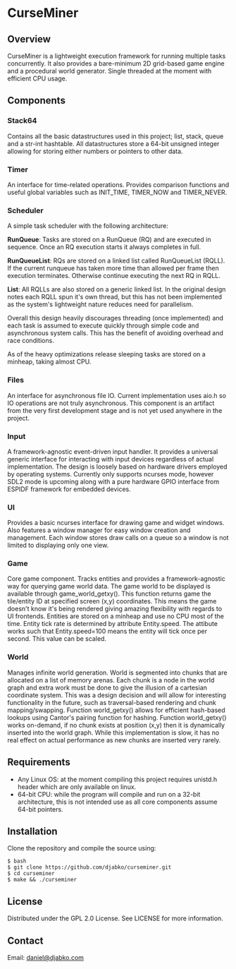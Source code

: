 # CurseMiner

## Overview
CurseMiner is a lightweight execution framework for running multiple tasks concurrently. It also provides a bare-minimum 2D grid-based game engine and a procedural world generator. Single threaded at the moment with efficient CPU usage.

## Components
### Stack64
Contains all the basic datastructures used in this project; list, stack, queue and a str-int hashtable. All datastructures store a 64-bit unsigned integer allowing for storing either numbers or pointers to other data.

### Timer
An interface for time-related operations. Provides comparison functions and useful global variables such as INIT\_TIME, TIMER\_NOW and TIMER\_NEVER.

### Scheduler
A simple task scheduler with the following architecture:

**RunQueue**: Tasks are stored on a RunQueue (RQ) and are executed in sequence. Once an RQ execution starts it always completes in full.

**RunQueueList**: RQs are stored on a linked list called RunQueueList (RQLL). If the current runqueue has taken more time than allowed per frame then execution terminates. Otherwise continue executing the next RQ in RQLL.

**List**: All RQLLs are also stored on a generic linked list. In the original design notes each RQLL spun it's own thread, but this has not been implemented as the system's lightweight nature reduces need for parallelism.

Overall this design heavily discourages threading (once implemented) and each task is assumed to execute quickly through simple code and asynchronous system calls. This has the benefit of avoiding overhead and race conditions.

As of the heavy optimizations release sleeping tasks are stored on a minheap, taking almost CPU.

### Files
An interface for asynchronous file IO. Current implementation uses aio.h so IO operations are not truly asynchronous. This component is an artifact from the very first development stage and is not yet used anywhere in the project.

### Input
A framework-agnostic event-driven input handler. It provides a universal generic interface for interacting with input devices regardless of actual implementation. The design is loosely based on hardware drivers employed by operating systems. Currently only supports ncurses mode, however SDL2 mode is upcoming along with a pure hardware GPIO interface from ESPIDF framework for embedded devices.

### UI
Provides a basic ncurses interface for drawing game and widget windows. Also features a window manager for easy window creation and management. Each window stores draw calls on a queue so a window is not limited to displaying only one view.

### Game
Core game component. Tracks entities and provides a framework-agnostic way for querying game world data. The game world to be displayed is available through game\_world\_getxy(). This function returns game the tile/entity ID at specified screen (x,y) coordinates. This means the game doesn't know it's being rendered giving amazing flexibility with regards to UI frontends. Entities are stored on a minheap and use no CPU most of the time. Entity tick rate is determined by attribute Entity.speed. The attibute works such that Entity.speed=100 means the entity will tick once per second. This value can be scaled.

### World
Manages infinite world generation. World is segmented into chunks that are allocated on a list of memory arenas. Each chunk is a node in the world graph and extra work must be done to give the illusion of a cartesian coordinate system. This was a design decision and will allow for interesting functionality in the future, such as traversal-based rendering and chunk mapping/swapping. Function world\_getxy() allows for efficient hash-based lookups using Cantor's pairing function for hashing. Function world\_getxy() works on-demand, if no chunk exists at position (x,y) then it is dynamically inserted into the world graph. While this implementation is slow, it has no real effect on actual performance as new chunks are inserted very rarely.

## Requirements
- Any Linux OS: at the moment compiling this project requires unistd.h header which are only available on linux.
- 64-bit CPU: while the program will compile and run on a 32-bit architecture, this is not intended use as all core components assume 64-bit pointers.

## Installation
Clone the repository and compile the source using:
```
$ bash
$ git clone https://github.com/djabko/curseminer.git
$ cd curseminer
$ make && ./curseminer
```

## License
Distributed under the GPL 2.0 License. See LICENSE for more information.

## Contact
Email: daniel@djabko.com
